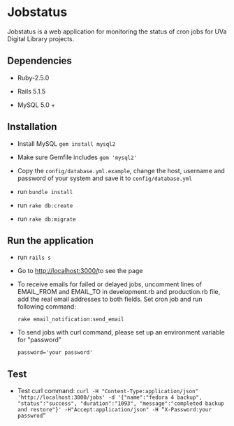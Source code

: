# Jobstatus

Jobstatus is a web application for monitoring the status of cron jobs for UVa Digital Library projects. 

## Dependencies

* Ruby-2.5.0

* Rails 5.1.5

* MySQL 5.0 +

## Installation

* Install MySQL `gem install mysql2`

* Make sure Gemfile includes `gem 'mysql2'`

* Copy the `config/database.yml.example`, change the host, username and password of your system and save it to `config/database.yml` 

* run `bundle install`

* run `rake db:create`

* run `rake db:migrate`

## Run the application 

* run `rails s`

* Go to [http://localhost:3000/](http://localhost:3000/)to see the page

* To receive emails for failed or delayed jobs, uncomment lines of EMAIL_FROM and EMAIL_TO in development.rb and production.rb file, add the real email addresses to both fields. Set cron job and run following command:
  
  `rake email_notification:send_email` 
  
* To send jobs with curl command, please set up an environment variable for "password"

  `password='your password'` 
  
## Test

* Test curl command: 
 `curl -H "Content-Type:application/json" 'http://localhost:3000/jobs' -d '{"name":"fedora 4 backup", "status":"success", "duration":"1093", "message":"completed backup and restore"}' -H"Accept:application/json" -H “X-Password:your passwrod”`